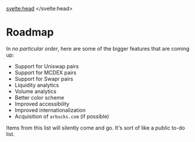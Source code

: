 <svelte:head>
    <title>Roadmap - Arbucks</title>
    <link rel="canonical" href="https://arbucks.io/docs/roadmap/">
    <meta property="og:title" content="Roadmap - Arbucks">
    <meta name=twitter:title content="Roadmap - Arbucks">
</svelte:head>

# Roadmap

In *no particular order*, here are some of the bigger features that are coming up:

- Support for Uniswap pairs
- Support for MCDEX pairs
- Support for Swapr pairs
- Liquidity analytics
- Volume analytics
- Better color scheme
- Improved accessibility
- Improved internationalization
- Acquisition of `arbucks.com` (if possible)

Items from this list will silently come and go. It's sort of like a public to-do list.
